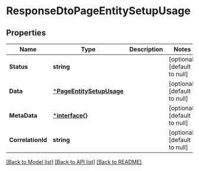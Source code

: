 # ResponseDtoPageEntitySetupUsage

## Properties
Name | Type | Description | Notes
------------ | ------------- | ------------- | -------------
**Status** | **string** |  | [optional] [default to null]
**Data** | [***PageEntitySetupUsage**](PageEntitySetupUsage.md) |  | [optional] [default to null]
**MetaData** | [***interface{}**](interface{}.md) |  | [optional] [default to null]
**CorrelationId** | **string** |  | [optional] [default to null]

[[Back to Model list]](../README.md#documentation-for-models) [[Back to API list]](../README.md#documentation-for-api-endpoints) [[Back to README]](../README.md)

